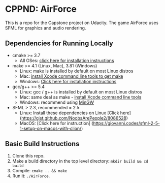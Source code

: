 # CPPND: AirForce

This is a repo for the Capstone project on Udacity. The game AirForce uses SFML for graphics and audio rendering. 

## Dependencies for Running Locally
* cmake >= 3.7
  * All OSes: [click here for installation instructions](https://cmake.org/install/)
* make >= 4.1 (Linux, Mac), 3.81 (Windows)
  * Linux: make is installed by default on most Linux distros
  * Mac: [install Xcode command line tools to get make](https://developer.apple.com/xcode/features/)
  * Windows: [Click here for installation instructions](http://gnuwin32.sourceforge.net/packages/make.htm)
* gcc/g++ >= 5.4
  * Linux: gcc / g++ is installed by default on most Linux distros
  * Mac: same deal as make - [install Xcode command line tools](https://developer.apple.com/xcode/features/)
  * Windows: recommend using [MinGW](http://www.mingw.org/)
* SFML > 2.3, recommended = 2.5
  * Linux: Install these dependencies on Linux [Click here] (https://gist.github.com/NoobsArePeople2/8086528)
  * MacOS: [Click here for instruction] (https://giovanni.codes/sfml-2-5-1-setup-on-macos-with-clion/)

## Basic Build Instructions

1. Clone this repo.
2. Make a build directory in the top level directory: `mkdir build && cd build`
3. Compile: `cmake .. && make`
4. Run it: `./AirForce`.
